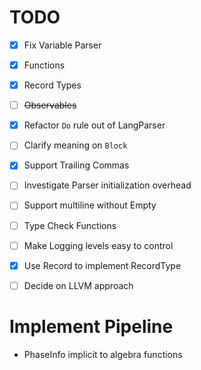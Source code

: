 # TODO

- [x] Fix Variable Parser
- [x] Functions
- [x] Record Types
- [ ] ~~Observables~~
- [x] Refactor `Do` rule out of LangParser
- [ ] Clarify meaning on `Block`
- [x] Support Trailing Commas
- [ ] Investigate Parser initialization overhead
- [ ] Support multiline without Empty
- [ ] Type Check Functions
- [ ] Make Logging levels easy to control
- [x] Use Record to implement RecordType
- [ ] Decide on LLVM approach


# Implement Pipeline

- PhaseInfo implicit to algebra functions
